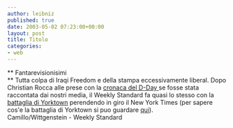 ```yaml
---
author: leibniz
published: true
date: 2003-05-02 07:23:00+00:00
layout: post
title: Titolo
categories:
- web
---
```


   ** Fantarevisionisimi   
** Tutta colpa di Iraqi Freedom e della stampa eccessivamente liberal. Dopo Christian Rocca alle prese con la  [   cronaca del D-Day ](http://www.wittgenstein.it/cr/fantadday.html)se fosse stata raccontata dai nostri media, il Weekly Standard fa quasi lo stesso con la  [   battaglia di Yorktown](http://www.weeklystandard.com/Content/Public/Articles/000/000/002/610rshcr.asp) perendendo in giro il New York Times (per sapere cos'e la battaglia di Yorktown si puo guardare  [   qui](http://members.aol.com/spursfan50/davidallen/yorktown.htm)).   
Camillo/Wittgenstein - Weekly Standard
